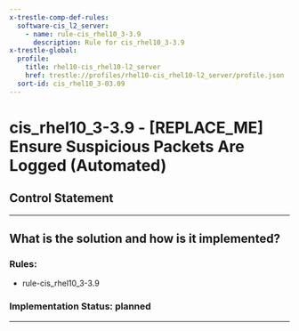 ```yaml
---
x-trestle-comp-def-rules:
  software-cis_l2_server:
    - name: rule-cis_rhel10_3-3.9
      description: Rule for cis_rhel10_3-3.9
x-trestle-global:
  profile:
    title: rhel10-cis_rhel10-l2_server
    href: trestle://profiles/rhel10-cis_rhel10-l2_server/profile.json
  sort-id: cis_rhel10_3-03.09
---
```


# cis_rhel10_3-3.9 - \[REPLACE_ME\] Ensure Suspicious Packets Are Logged (Automated)

## Control Statement

______________________________________________________________________

## What is the solution and how is it implemented?

<!-- For implementation status enter one of: implemented, partial, planned, alternative, not-applicable -->

<!-- Note that the list of rules under ### Rules: is read-only and changes will not be captured after assembly to JSON -->

<!-- Add control implementation description here for control: cis_rhel10_3-3.9 -->

### Rules:

  - rule-cis_rhel10_3-3.9

### Implementation Status: planned

______________________________________________________________________

